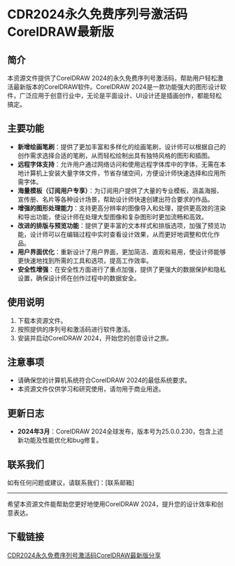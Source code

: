 # CDR2024永久免费序列号激活码CorelDRAW最新版

## 简介
本资源文件提供了CorelDRAW 2024的永久免费序列号激活码，帮助用户轻松激活最新版本的CorelDRAW软件。CorelDRAW 2024是一款功能强大的图形设计软件，广泛应用于创意行业中，无论是平面设计、UI设计还是插画创作，都能轻松搞定。

## 主要功能
- **新增绘画笔刷**：提供了更加丰富和多样化的绘画笔刷，设计师可以根据自己的创作需求选择合适的笔刷，从而轻松绘制出具有独特风格的图形和插图。
- **远程字体支持**：允许用户通过网络访问和使用远程字体库中的字体，无需在本地计算机上安装大量字体文件，节省存储空间，方便设计师快速选择和应用所需字体。
- **海量模板（订阅用户专享）**：为订阅用户提供了大量的专业模板，涵盖海报、宣传册、名片等各种设计场景，帮助设计师快速创建出符合要求的作品。
- **增强的图形处理能力**：支持更高分辨率的图像导入和处理，提供更高效的渲染和导出功能，使设计师在处理大型图像和复杂图形时更加流畅和高效。
- **改进的排版与预览功能**：提供了更丰富的文本样式和排版选项，加强了预览功能，设计师可以在编辑过程中实时查看设计效果，从而更好地调整和优化作品。
- **用户界面优化**：重新设计了用户界面，更加简洁、直观和易用，使设计师能够更快速地找到所需的工具和选项，提高工作效率。
- **安全性增强**：在安全性方面进行了重点加强，提供了更强大的数据保护和隐私设置，确保设计师在创作过程中的数据安全。

## 使用说明
1. 下载本资源文件。
2. 按照提供的序列号和激活码进行软件激活。
3. 安装并启动CorelDRAW 2024，开始您的创意设计之旅。

## 注意事项
- 请确保您的计算机系统符合CorelDRAW 2024的最低系统要求。
- 本资源文件仅供学习和研究使用，请勿用于商业用途。

## 更新日志
- **2024年3月**：CorelDRAW 2024全球发布，版本号为25.0.0.230，包含上述新功能及性能优化和bug修复。

## 联系我们
如有任何问题或建议，请联系我们：[联系邮箱]

---

希望本资源文件能帮助您更好地使用CorelDRAW 2024，提升您的设计效率和创意表达。

## 下载链接

[CDR2024永久免费序列号激活码CorelDRAW最新版分享](https://pan.quark.cn/s/0c7dd2663559)